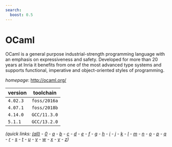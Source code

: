 ```yaml
---
search:
  boost: 0.5
---
```

# OCaml

OCaml is a general purpose industrial-strength programming language  with an emphasis on expressiveness and safety. Developed for more than 20 years at Inria  it benefits from one of the most advanced type systems and supports functional,  imperative and object-oriented styles of programming.

*homepage*: <http://ocaml.org/>

version | toolchain
--------|----------
``4.02.3`` | ``foss/2016a``
``4.07.1`` | ``foss/2018b``
``4.14.0`` | ``GCC/11.3.0``
``5.1.1`` | ``GCC/13.2.0``


*(quick links: [(all)](../index.md) - [0](../0/index.md) - [a](../a/index.md) - [b](../b/index.md) - [c](../c/index.md) - [d](../d/index.md) - [e](../e/index.md) - [f](../f/index.md) - [g](../g/index.md) - [h](../h/index.md) - [i](../i/index.md) - [j](../j/index.md) - [k](../k/index.md) - [l](../l/index.md) - [m](../m/index.md) - [n](../n/index.md) - [o](../o/index.md) - [p](../p/index.md) - [q](../q/index.md) - [r](../r/index.md) - [s](../s/index.md) - [t](../t/index.md) - [u](../u/index.md) - [v](../v/index.md) - [w](../w/index.md) - [x](../x/index.md) - [y](../y/index.md) - [z](../z/index.md))*

